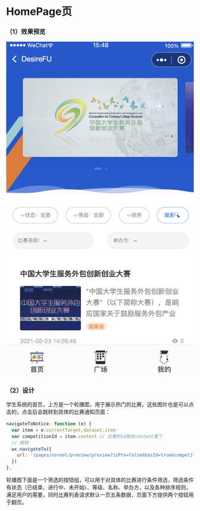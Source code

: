 # HomePage页

### （1）效果预览

![](../../../.gitbook/assets/image%20%2835%29.png)

### （2）设计

学生系统的首页，上方是一个轮播图，用于展示热门的比赛，这些图片也是可以点击的，点击后会跳转到具体的比赛通知页面：

```javascript
navigateToNotice: function (e) {
  var item = e.currentTarget.dataset.item
  var competitionId = item.content // 比赛的id放在content里了
  // 跳转
  wx.navigateTo({
    url: '/pages/normal/preview/preview?isPre=false&hasId=true&competitionId=' + competitionId
  })
},
```

轮播图下面是一个筛选的按钮组，可以用于对具体的比赛进行条件筛选，筛选条件有状态（已结束、进行中、未开始）、等级、名称、举办方，以及各种排序规则，满足用户的需要，同时比赛列表请求默认一页五条数据，页面下方提供两个按钮用于翻页。





